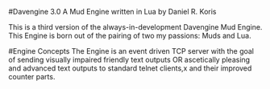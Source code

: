 #Davengine 3.0
A Mud Engine written in Lua by Daniel R. Koris

This is a third version of the always-in-development Davengine Mud Engine. This Engine is born out of the pairing of two my passions: Muds and Lua.

#Engine Concepts
The Engine is an event driven TCP server with the goal of sending visually impaired friendly text outputs OR ascetically pleasing and advanced text outputs to standard telnet clients,x and their improved counter parts. 

